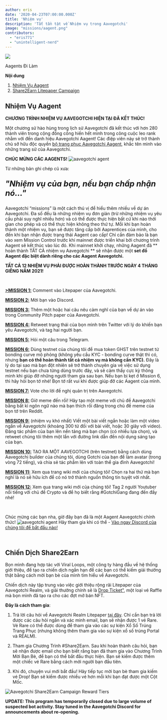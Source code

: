 ```yaml
---
author: eris
date: '2020-04-23T07:00:00.000Z'
title: 'Nhiệm vụ'
description: 'Tất tần tật về Nhiệm vụ trong Aavegotchi'
image: "missions/aagent.png"
contributors:
  - "eris771"
  - "unintelligent-nerd"
---
```


<div class="headerImageContainer">
<img src="/missions/aagent.png" class="headerImage">
<p class="headerImageText">Aagents Đi Làm</p>
</div>

<div class="contentsBox">

**Nội dung**

<ol>
<li><a href=#the-aagent-missions>Nhiệm Vụ Aagent</a></li>
<li><a href=#share2earn-litepaper-campaign>Share2Earn Litepaper Campaign</a></li>
</ol>

</div>

## Nhiệm Vụ Aagent

**CHƯƠNG TRÌNH NHIỆM VỤ AAVEGOTCHI HIỆN TẠI ĐÃ KẾT THÚC!**

Một chương sử hào hùng trong lịch sử Aavegotchi đã kết thúc với hơn 280 thành viên trong cộng đồng cống hiến hết mình trong công cuộc leo rank nhằm với đến danh hiệu Aavegotchi Aagent! Các điệp viên này sẽ trở thành chủ sỡ hữu độc quyền [bộ trang phục Aavegotchi Aagent](/wearables#aagent-wearables-set), khắc tên mình vào những trang sử của Aavegotchi.

**CHÚC MỪNG CÁC AAGENTS!** <img src="/missions/tinyagent.png" alt = "aavegotchi agent" />


Từ những bản ghi chép cũ xưa:

<p style="font-size:25px; font-style: italic;"><b>"Nhiệm vụ của bạn, nếu bạn chấp nhận nó..."</b></p>

Aavegotchi “missions” là một cách thú vị để hiểu thêm nhiều về dự án Aavegotchi. Đa số đều là những nhiệm vụ đơn giản (trừ những nhiệm vụ yêu cầu phải suy nghĩ nhiều hơn) và có thể được thực hiện bất cứ khi nào thời gian cho phép và có thể thực hiện không theo thứ tự. Mỗi khi bạn hoàn thành một nhiệm vụ, bạn sẽ được tăng cấp bởi Aaprentices của mình, cho đến khi bạn nhận được trạng thái Aagent cao cấp! Chỉ cần đảm bảo là bạn vào xem Mission Control trước khi mainnet được triển khai bởi chương trình Aagent sẽ kết thúc vào lúc đó. Khi mainnet khởi chạy, những Aagent đã ** hoàn thành TẤT CẢ nhiệm vụ Aavegotchi ** sẽ nhận được một **set đồ Aagent đặc biệt dành riêng cho các Aagent Aavegotchi.**

**TẤT CẢ 12 NHIỆM VỤ PHẢI ĐƯỢC HOÀN THÀNH TRƯỚC NGÀY 4 THÁNG GIÊNG NĂM 2021!**

&nbsp;


[**>MISSION 1:**](https://aavegotchi.medium.com/aavegotchi-community-update-3-4d733e8275e) Comment vào Litepaper của Aavegotchi.

[**MISSION 2:**](https://aavegotchi.medium.com/aavegotchi-community-update-4-1744633c3fc4) Mời bạn vào Discord.

[**MISSION 3:**](https://aavegotchi.medium.com/aavegotchi-community-update-5-39d240b3bd13) Thêm một hoặc hai câu nêu cảm nghĩ của bạn về dự án vào trong Community Pitch paper của Aavegotchi.

[**MISSION 4:**](https://aavegotchi.medium.com/aavegotchi-community-update-6-ecece9ba73de) Retweet trạng thái của bọn mình trên Twitter với lý do khiến bạn yêu Aavegotchi, và tag hai người bạn.

[**MISSION 5:**](https://aavegotchi.medium.com/aavegotchi-community-update-7-a8f1ce2b297d) Hỏi một câu trong Telegram.

[**MISSION 6:**](https://aavegotchi.medium.com/aavegotchi-community-update-8-8e2bcba353b9) Dùng testnet của chúng tôi để mua token GHST trên testnet từ bonding curve mô phỏng (không yêu cầu KYC - bonding curve thật thì có, nhưng **bạn có thể hoàn thành tất cả nhiệm vụ mà không cần KYC).** Đây là lý do tại sao mà bạn đột nhiên sẽ trở thành chuyên gia về việc sử dụng testnet nếu bạn chưa từng dùng trước đây, và sẽ cảm thấy cực kỳ thông minh khi giúp đỡ những người tham gia sau bạn. Nếu bạn bị kẹt ở Mission 6, thì hãy hỏi bọn tớ nhé! Bọn tớ rất vui khi được giúp đỡ các Aagent của mình.

[**MISSION 7:**](https://aavegotchi.medium.com/aavegotchi-community-update-9-3c297c4ae645) Vote cho lời đề nghị quản trị trên Aavegotchi.

[**MISSION 8:**](https://aavegotchi.medium.com/aavegotchi-community-update-10-d0b8af0df301) Giờ meme đến rồi! Hãy tạo một meme với chủ đề Aavegotchi bằng bất kì ngôn ngữ nào mà bạn thích rồi đăng trong chủ đề meme của bọn tớ trên Reddit.

[**MISSION 9:**](https://aavegotchi.medium.com/aavegotchi-community-update-12-7f85605e33dd) (nhiệm vụ khó nhất) Viết một bài viết ngắn hoặc làm một video ngắn về Aavegotchi (khoảng 300 từ đối với bài viết, hoặc 30 giây với video). Đăng tác phẩm của bạn lên nền tảng mà bạn chọn (có nhiều lựa chọn), và retweet chúng tôi thêm một lần với đường link dẫn đến nội dụng sáng tạo của bạn.

[**MISSION 10:**](https://aavegotchi.medium.com/aavegotchi-dev-update-3-mission-10-46bd59837936) TẠO RA MỘT AAVEGOTCHI (trên testnet) bằng cách dùng Aavegotchi builder của chúng tôi, dùng Gotchi của bạn để làm avatar (trong vòng 72 tiếng), và chia sẻ tác phẩm lên với toàn thể gia đình Aavegotchi!

[**MISSION 11:**](https://aavegotchi.medium.com/aavegotchi-community-update-16-b4db0f05b44) Xem qua trang wiki mới của chúng tôi! Chọn ra hai thứ mà bạn nghĩ là nó sẽ hữu ích để có nó trở thành nguồn thông tin tuyệt vời nhất.

[**MISSION 12:**](https://aavegotchi.medium.com/aavegotchi-community-update-18-dbaa35b1ed50) Xem qua trang wiki mới của chúng tôi! Tag 2 người Youtuber nổi tiếng với chủ đề Crypto và để họ biết rằng #GotchiGang đang đến đấy nhé!

&nbsp;

Chúc mừng các bạn nha, giờ đây bạn đã là một Aagent Aavegotchi chính thức! <img src="/missions/tinyagent.png" alt = "aavegotchi agent" /> Hãy tham gia khi có thể - [Vào ngay Discord của chúng tôi để bắt đầu nào!](https://discord.com/invite/NPwnWB6)

&nbsp; &nbsp;

## Chiến Dịch Share2Earn

Bọn mình đang hợp tác với Viral Loops, một công ty hàng đầu về hệ thống giới thiệu, để tạo ra chiến dịch ngắn hạn để các bạn có thể kiếm giải thưởng thật bằng cách mời bạn bè của mình tìm hiểu về Aavegotchi.

Chiến dịch này tập trung vào việc giới thiệu rộng rãi Litepaper của Aavegotchi Realm, và giải thưởng chính sẽ là [Drop Ticket"](/metaverse#drop-tickets), một loại vé Raffle mà bọn mình đã tạo ra cho các đợt mở bán NFT.

**Đây là cách tham gia**:

1. Trả lời câu hỏi về Aavegotchi Realm Litepaper [tại đây](https://gotchigang.typeform.com/to/gYuY3bxN#referralcode=MU92ddy). Chỉ cần bạn trả lời được các câu hỏi ngắn và xác minh email, bạn sẽ nhận được 1 vé Rare. Vé Rare có thể được dùng để tham gia vào các sự kiện Xổ Số Trúng Trang Phục (nhưng không thêm tham gia vào sự kiện xổ số trúng Portal và REALM).

2. Tham gia Chương Trình #Share2Earn. Sau khi hoàn thành câu hỏi, bạn sẽ nhận được email cho bạn biết rằng bạn đã tham gia vào Chương Trình Mời Bạn Bè, để bạn có thể bắt đầu thực hiện. Bạn sẽ kiếm được thêm một chiếc vé Rare bằng cách mời người bạn đầu tiên.

3. Khi đó, chuyện vui mới bắt đầu! Hãy tiếp tục mời bạn bè tham gia kiếm vé Drop! Bạn sẽ kiếm được nhiều vé hơn mỗi khi bạn đạt được một Cột Mốc.

<img class="bodyImage" src="/missions/share2earn-reward-tiers.png" alt="Aavegotchi Share2Earn Campaign Reward Tiers" />

**UPDATE: This program has temporarily closed due to large volume of suspected bot activity. Stay tuned in the Aavegotchi Discord for announcements about re-opening.**